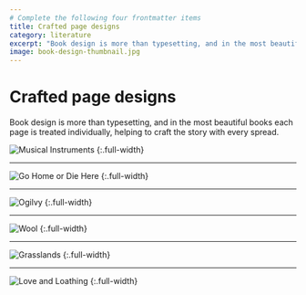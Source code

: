 ```yaml
---
# Complete the following four frontmatter items
title: Crafted page designs
category: literature
excerpt: "Book design is more than typesetting, and in the most beautiful books each page is treated individually, helping to craft the story with every spread."
image: book-design-thumbnail.jpg
---
```


# Crafted page designs

Book design is more than typesetting, and in the most beautiful books each page is treated individually, helping to craft the story with every spread.

![Musical Instruments]({{site.baseurl}}/images/musical-instruments-spreads.jpg)
{:.full-width}

***

![Go Home or Die Here]({{site.baseurl}}/images/book-design-go-home.jpg)
{:.full-width}

***

![Ogilvy]({{site.baseurl}}/images/ogilvy-book-spreads.jpg)
{:.full-width}

***

![Wool]({{site.baseurl}}/images/wool-book.jpg)
{:.full-width}

***

![Grasslands]({{site.baseurl}}/images/book-design-grasslands.jpg)
{:.full-width}

***

![Love and Loathing]({{site.baseurl}}/images/book-design-love-and-loathing.jpg)
{:.full-width}
